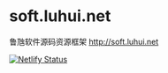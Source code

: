 # soft.luhui.net
鲁虺软件源码资源框架 http://soft.luhui.net






[![Netlify Status](https://api.netlify.com/api/v1/badges/cf5a2761-330a-448d-8e2c-b2f4e6ddfcb5/deploy-status)](https://app.netlify.com/sites/frosty-feynman-dc96c3/deploys)











